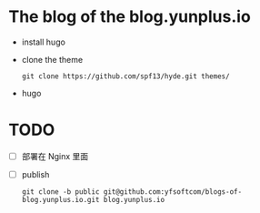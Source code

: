 # The blog of the blog.yunplus.io

- install hugo

- clone the theme

  `git clone https://github.com/spf13/hyde.git themes/`

- hugo


# TODO

- [ ] 部署在 Nginx 里面
- [ ] publish

    `git clone -b public git@github.com:yfsoftcom/blogs-of-blog.yunplus.io.git blog.yunplus.io`